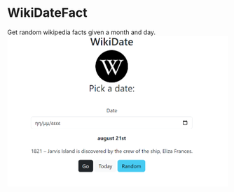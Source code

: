 # WikiDateFact
Get random wikipedia facts given a month and day.
<br>
![Preview](https://github.com/EfthymiosNtokas/WikiDateFact/blob/main/assets/pic.png)
